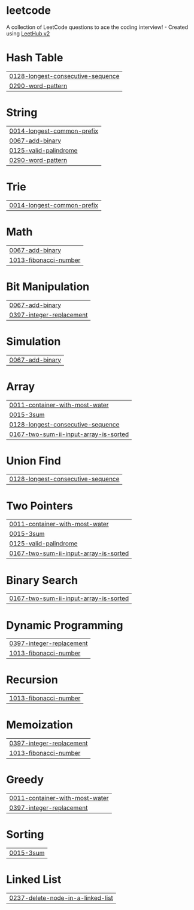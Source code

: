# leetcode
A collection of LeetCode questions to ace the coding interview! - Created using [LeetHub v2](https://github.com/arunbhardwaj/LeetHub-2.0)


# Hash Table
|  |
| ------- |
| [0128-longest-consecutive-sequence](https://github.com/leesamuel423/leetcode/tree/master/0128-longest-consecutive-sequence) |
| [0290-word-pattern](https://github.com/leesamuel423/leetcode/tree/master/0290-word-pattern) |
# String
|  |
| ------- |
| [0014-longest-common-prefix](https://github.com/leesamuel423/leetcode/tree/master/0014-longest-common-prefix) |
| [0067-add-binary](https://github.com/leesamuel423/leetcode/tree/master/0067-add-binary) |
| [0125-valid-palindrome](https://github.com/leesamuel423/leetcode/tree/master/0125-valid-palindrome) |
| [0290-word-pattern](https://github.com/leesamuel423/leetcode/tree/master/0290-word-pattern) |
# Trie
|  |
| ------- |
| [0014-longest-common-prefix](https://github.com/leesamuel423/leetcode/tree/master/0014-longest-common-prefix) |
# Math
|  |
| ------- |
| [0067-add-binary](https://github.com/leesamuel423/leetcode/tree/master/0067-add-binary) |
| [1013-fibonacci-number](https://github.com/leesamuel423/leetcode/tree/master/1013-fibonacci-number) |
# Bit Manipulation
|  |
| ------- |
| [0067-add-binary](https://github.com/leesamuel423/leetcode/tree/master/0067-add-binary) |
| [0397-integer-replacement](https://github.com/leesamuel423/leetcode/tree/master/0397-integer-replacement) |
# Simulation
|  |
| ------- |
| [0067-add-binary](https://github.com/leesamuel423/leetcode/tree/master/0067-add-binary) |
# Array
|  |
| ------- |
| [0011-container-with-most-water](https://github.com/leesamuel423/leetcode/tree/master/0011-container-with-most-water) |
| [0015-3sum](https://github.com/leesamuel423/leetcode/tree/master/0015-3sum) |
| [0128-longest-consecutive-sequence](https://github.com/leesamuel423/leetcode/tree/master/0128-longest-consecutive-sequence) |
| [0167-two-sum-ii-input-array-is-sorted](https://github.com/leesamuel423/leetcode/tree/master/0167-two-sum-ii-input-array-is-sorted) |
# Union Find
|  |
| ------- |
| [0128-longest-consecutive-sequence](https://github.com/leesamuel423/leetcode/tree/master/0128-longest-consecutive-sequence) |
# Two Pointers
|  |
| ------- |
| [0011-container-with-most-water](https://github.com/leesamuel423/leetcode/tree/master/0011-container-with-most-water) |
| [0015-3sum](https://github.com/leesamuel423/leetcode/tree/master/0015-3sum) |
| [0125-valid-palindrome](https://github.com/leesamuel423/leetcode/tree/master/0125-valid-palindrome) |
| [0167-two-sum-ii-input-array-is-sorted](https://github.com/leesamuel423/leetcode/tree/master/0167-two-sum-ii-input-array-is-sorted) |
# Binary Search
|  |
| ------- |
| [0167-two-sum-ii-input-array-is-sorted](https://github.com/leesamuel423/leetcode/tree/master/0167-two-sum-ii-input-array-is-sorted) |
# Dynamic Programming
|  |
| ------- |
| [0397-integer-replacement](https://github.com/leesamuel423/leetcode/tree/master/0397-integer-replacement) |
| [1013-fibonacci-number](https://github.com/leesamuel423/leetcode/tree/master/1013-fibonacci-number) |
# Recursion
|  |
| ------- |
| [1013-fibonacci-number](https://github.com/leesamuel423/leetcode/tree/master/1013-fibonacci-number) |
# Memoization
|  |
| ------- |
| [0397-integer-replacement](https://github.com/leesamuel423/leetcode/tree/master/0397-integer-replacement) |
| [1013-fibonacci-number](https://github.com/leesamuel423/leetcode/tree/master/1013-fibonacci-number) |
# Greedy
|  |
| ------- |
| [0011-container-with-most-water](https://github.com/leesamuel423/leetcode/tree/master/0011-container-with-most-water) |
| [0397-integer-replacement](https://github.com/leesamuel423/leetcode/tree/master/0397-integer-replacement) |
# Sorting
|  |
| ------- |
| [0015-3sum](https://github.com/leesamuel423/leetcode/tree/master/0015-3sum) |
# Linked List
|  |
| ------- |
| [0237-delete-node-in-a-linked-list](https://github.com/leesamuel423/leetcode/tree/master/0237-delete-node-in-a-linked-list) |